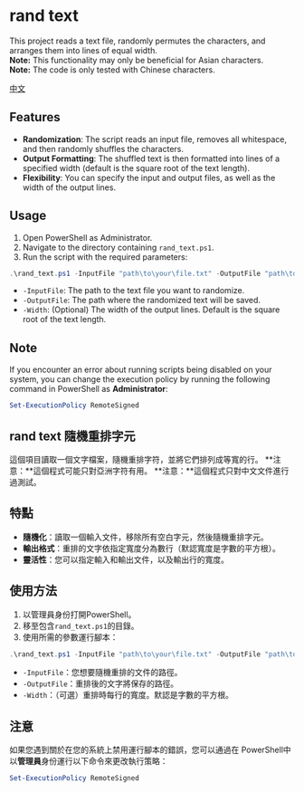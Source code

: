 # rand text

This project reads a text file, randomly permutes the characters, and arranges 
them into lines of equal width.  
**Note:** This functionality may only be beneficial for Asian characters.  
**Note:** The code is only tested with Chinese characters.

[中文](#rand-text-隨機重排字元)

## Features

- **Randomization**: The script reads an input file, removes all whitespace, and 
  then randomly shuffles the characters.
- **Output Formatting**: The shuffled text is then formatted into lines of a 
  specified width (default is the square root of the text length).
- **Flexibility**: You can specify the input and output files, as well as the 
  width of the output lines.

## Usage

1. Open PowerShell as Administrator.
2. Navigate to the directory containing `rand_text.ps1`.
3. Run the script with the required parameters:

```powershell 
.\rand_text.ps1 -InputFile "path\to\your\file.txt" -OutputFile "path\to\output\file.txt" -Width 7
```

- `-InputFile`: The path to the text file you want to randomize.
- `-OutputFile`: The path where the randomized text will be saved.
- `-Width`: (Optional) The width of the output lines. Default is the square root 
  of the text length.

## Note

If you encounter an error about running scripts being disabled on your system, 
you can change the execution policy by running the following command in 
PowerShell as **Administrator**:

```powershell
Set-ExecutionPolicy RemoteSigned
```



## rand text 隨機重排字元

這個項目讀取一個文字檔案，隨機重排字符，並將它們排列成等寬的行。
**注意：**這個程式可能只對亞洲字符有用。
**注意：**這個程式只對中文文件進行過測試。

## 特點

- **隨機化**：讀取一個輸入文件，移除所有空白字元，然後隨機重排字元。
- **輸出格式**：重排的文字依指定寬度分為數行（默認寬度是字數的平方根）。
- **靈活性**：您可以指定輸入和輸出文件，以及輸出行的寬度。

## 使用方法

1. 以管理員身份打開PowerShell。
2. 移至包含`rand_text.ps1`的目錄。
3. 使用所需的參數運行腳本：

```powershell 
.\rand_text.ps1 -InputFile "path\to\your\file.txt" -OutputFile "path\to\output\file.txt" -Width 7
```

- `-InputFile`：您想要隨機重排的文件的路徑。
- `-OutputFile`：重排後的文字將保存的路徑。
- `-Width`：（可選）重排時每行的寬度。默認是字數的平方根。

## 注意

如果您遇到關於在您的系統上禁用運行腳本的錯誤，您可以通過在
PowerShell中以**管理員**身份運行以下命令來更改執行策略：

```powershell
Set-ExecutionPolicy RemoteSigned
```
